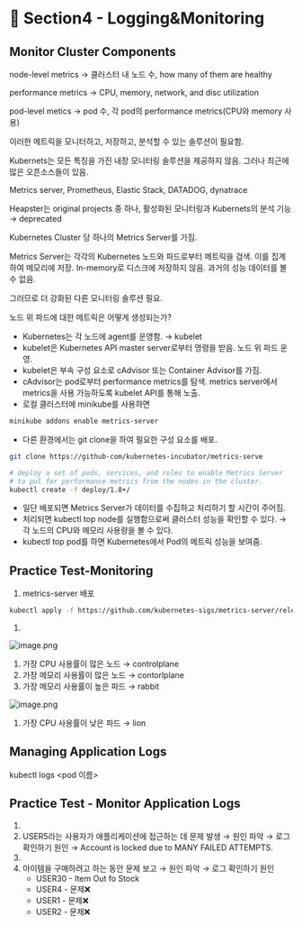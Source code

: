 # 🍨 Section4 - Logging&Monitoring

## Monitor Cluster Components


node-level metrics → 클러스터 내 노드 수, how many of them are healthy


performance metrics → CPU, memory, network, and disc utilization


pod-level  metics → pod 수, 각 pod의 performance metrics(CPU와 memory 사용)


이러한 메트릭을 모니터하고, 저장하고, 분석할 수 있는 솔루션이 필요함.


Kubernets는 모든 특징을 가진 내장 모니터링 솔루션을 제공하지 않음. 그러나 최근에 많은 오픈소스들이 있음.


Metrics server, Prometheus, Elastic Stack, DATADOG, dynatrace


Heapster는 original projects 중 하나, 활성화된 모니터링과 Kubernets의 분석 기능 → deprecated


Kubernetes Cluster 당 하나의 Metrics Server를 가짐.


Metrics Server는 각각의 Kubernetes 노드와 파드로부터 메트릭을 검색. 이를 집계하여 메모리에 저장. In-memory로 디스크에 저장하지 않음. 과거의 성능 데이터를 볼 수 없음.


그러므로 더 강화된 다른 모니터링 솔루션 필요.


노드 위 파드에 대한 메트릭은 어떻게 생성되는가?

- Kubernetes는 각 노드에 agent를 운영함. → kubelet
- kubelet은 Kubernetes API master server로부터 명령을 받음. 노드 위 파드 운영.
- kubelet은 부속 구성 요소로 cAdvisor 또는 Container Advisor를 가짐.
- cAdvisor는 pod로부터 performance metrics를 탐색. metrics server에서 metrics을 사용 가능하도록  kubelet API를 통해 노출.
- 로컬 클러스터에 minikube를 사용하면

```bash
minikube addons enable metrics-server
```

- 다른 환경에서는 git clone을 하여 필요한 구성 요소를 배포.

```bash
git clone https://github-com/kubernetes-incubator/metrics-serve

# deploy a set of pods, services, and roles to enable Metrics Server
# to pul for performance metrics from the nodes in the cluster.
kubectl create -f deploy/1.8+/
```

- 일단 배포되면 Metrics Server가 데이터를 수집하고 처리하기 할 시간이 주어짐.
- 처리되면 kubectl top node를 실행함으로써 클러스터 성능을 확인할 수 있다. → 각 노드의 CPU와 메모리 사용량을 볼 수 있다.
- kubectl top pod를 하면 Kubernetes에서 Pod의 메트릭 성능을 보여줌.

## Practice Test-Monitoring

1. metrics-server 배포

```bash
kubectl apply -f https://github.com/kubernetes-sigs/metrics-server/releases/latest/download/components.yaml
```

1. 

![image.png](https://prod-files-secure.s3.us-west-2.amazonaws.com/b2ea2032-00e9-4883-a13b-cb03cf5b2334/be867e9c-0d47-47a3-971e-146d2c8c7945/image.png?X-Amz-Algorithm=AWS4-HMAC-SHA256&X-Amz-Content-Sha256=UNSIGNED-PAYLOAD&X-Amz-Credential=ASIAZI2LB466RX7CXHLE%2F20250510%2Fus-west-2%2Fs3%2Faws4_request&X-Amz-Date=20250510T140727Z&X-Amz-Expires=3600&X-Amz-Security-Token=IQoJb3JpZ2luX2VjEP7%2F%2F%2F%2F%2F%2F%2F%2F%2F%2FwEaCXVzLXdlc3QtMiJHMEUCIQCG2CtN9CFmnLOYChiQQHOCBMnkssS48A2BkBLjSJ04UwIgKGF11s9sGTDMTK6AC4%2FNawZlZSQT1gF2dfeEnaW3vRoqiAQIp%2F%2F%2F%2F%2F%2F%2F%2F%2F%2F%2FARAAGgw2Mzc0MjMxODM4MDUiDGSIewgyDpX19W9RxyrcAwXoO3C1zeQcGVAGEDR4i5b0HGVJ1h%2BC4Ln4J2ABYIxNzDw0RtOW6LHBQosPL95hpa5nE%2F6mIC20oiSrYTOfTC%2BJxH23MMr6RzC5zuo%2FZyy0OPofSOVScC1%2FLgqKtmvE9ryVs0m0CGIzOCDemEVot5qnztBBXCKzMTdT7jy84s4uXZYC2z%2F4v6PPYo2rs9XvD5wjAQ4an2dWLR4B4b4Y%2BDic58dUThufUFc80b5Uy9jKVapGYYhzUUJDcOiRoMECDZEz13Pu6rCrgLS4LtQbkZSnIkF1P8SgUkSFLNN2itMOfp9iv1yDZ18196KgoPFAtehBarTGJBAfaA1E6xPU0KDrdGaivQXq4JCnzLjQJFxjaoOxB%2B35GWNQd3BzZr3H1hTebqe7mwB%2FJYQOAiZm7dMk7pOr0mgrTCRIZIR2FxW7E10hPZGjusKQsph9b8YeFnVwGXAH9gAU1gM5OddU7HbYTtj2ioh0JeTE7zfynoha7aft7Cp6aenM5rtaoso0JI3ZXWSrP2Ek4JfzEQa0IjrI%2FuUSnJBtmbiE8t0oQVGoKIOHybPKK870jt4DXZwwtmbMFdB4f%2B0v4zM6gtKWrEeeLy7I9VZlJdfEIPe0chKEJxJZsemN%2FGke44aEML%2Bz%2FcAGOqUBim%2F26alTrKkNQaVIgMeByJvIfOmUQL2sBSnGqw323PqiPh6SA4sp11PW6OewZ%2Bw6BK%2FFWA3Y9EXFL7wHnBy2uog%2BZ69%2BtvtyKw7REtZ%2FxXRfW6B3HsT7qKpMCL%2BapLo0oKhXpvNERZfAQwsdV0xdxgK9DxR%2FYzfaBXGFV3voGybGzPsfN6mvRgn5Ya4iw%2Fiz5fdjcGMy2fPPNaaqtDzVpiIZDC%2Fx&X-Amz-Signature=efa186a5dda842d91d02ed2c2da615cfb988881697e77642477fd93066cf93be&X-Amz-SignedHeaders=host&x-id=GetObject)

1. 가장 CPU 사용률이 많은 노드 → controlplane
2. 가장 메모리 사용률이 많은 노드 → contorlplane
3. 가장 메모리 사용률이 높은 파드 → rabbit

![image.png](https://prod-files-secure.s3.us-west-2.amazonaws.com/b2ea2032-00e9-4883-a13b-cb03cf5b2334/a5ad8203-cf78-4c06-9de1-67cb491aedc9/image.png?X-Amz-Algorithm=AWS4-HMAC-SHA256&X-Amz-Content-Sha256=UNSIGNED-PAYLOAD&X-Amz-Credential=ASIAZI2LB466RX7CXHLE%2F20250510%2Fus-west-2%2Fs3%2Faws4_request&X-Amz-Date=20250510T140727Z&X-Amz-Expires=3600&X-Amz-Security-Token=IQoJb3JpZ2luX2VjEP7%2F%2F%2F%2F%2F%2F%2F%2F%2F%2FwEaCXVzLXdlc3QtMiJHMEUCIQCG2CtN9CFmnLOYChiQQHOCBMnkssS48A2BkBLjSJ04UwIgKGF11s9sGTDMTK6AC4%2FNawZlZSQT1gF2dfeEnaW3vRoqiAQIp%2F%2F%2F%2F%2F%2F%2F%2F%2F%2F%2FARAAGgw2Mzc0MjMxODM4MDUiDGSIewgyDpX19W9RxyrcAwXoO3C1zeQcGVAGEDR4i5b0HGVJ1h%2BC4Ln4J2ABYIxNzDw0RtOW6LHBQosPL95hpa5nE%2F6mIC20oiSrYTOfTC%2BJxH23MMr6RzC5zuo%2FZyy0OPofSOVScC1%2FLgqKtmvE9ryVs0m0CGIzOCDemEVot5qnztBBXCKzMTdT7jy84s4uXZYC2z%2F4v6PPYo2rs9XvD5wjAQ4an2dWLR4B4b4Y%2BDic58dUThufUFc80b5Uy9jKVapGYYhzUUJDcOiRoMECDZEz13Pu6rCrgLS4LtQbkZSnIkF1P8SgUkSFLNN2itMOfp9iv1yDZ18196KgoPFAtehBarTGJBAfaA1E6xPU0KDrdGaivQXq4JCnzLjQJFxjaoOxB%2B35GWNQd3BzZr3H1hTebqe7mwB%2FJYQOAiZm7dMk7pOr0mgrTCRIZIR2FxW7E10hPZGjusKQsph9b8YeFnVwGXAH9gAU1gM5OddU7HbYTtj2ioh0JeTE7zfynoha7aft7Cp6aenM5rtaoso0JI3ZXWSrP2Ek4JfzEQa0IjrI%2FuUSnJBtmbiE8t0oQVGoKIOHybPKK870jt4DXZwwtmbMFdB4f%2B0v4zM6gtKWrEeeLy7I9VZlJdfEIPe0chKEJxJZsemN%2FGke44aEML%2Bz%2FcAGOqUBim%2F26alTrKkNQaVIgMeByJvIfOmUQL2sBSnGqw323PqiPh6SA4sp11PW6OewZ%2Bw6BK%2FFWA3Y9EXFL7wHnBy2uog%2BZ69%2BtvtyKw7REtZ%2FxXRfW6B3HsT7qKpMCL%2BapLo0oKhXpvNERZfAQwsdV0xdxgK9DxR%2FYzfaBXGFV3voGybGzPsfN6mvRgn5Ya4iw%2Fiz5fdjcGMy2fPPNaaqtDzVpiIZDC%2Fx&X-Amz-Signature=2d6ee6a653887a4f3e3cd784c2dfaffd16a9e6535863c70b6078235401a88433&X-Amz-SignedHeaders=host&x-id=GetObject)

1. 가장 CPU 사용률이 낮은 파드 → lion

## Managing Application Logs


kubectl logs <pod 이름>


## Practice Test - Monitor Application Logs

1. 
2. USER5라는 사용자가 애플리케이션에 접근하는 데 문제 발생 → 원인 파악 → 로그 확인하기
원인 → Account is locked due to MANY FAILED ATTEMPTS.
3. 
4. 아이템을 구매하려고 하는 동안 문제 보고 → 원인 파악 → 로그 확인하기
원인
    - USER30 - Item Out fo Stock
    - USER4 - 문제❌
    - USER1 - 문제❌
    - USER2 - 문제❌
